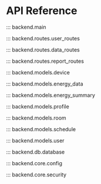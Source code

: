 # API Reference

::: backend.main

::: backend.routes.user_routes

::: backend.routes.data_routes

::: backend.routes.report_routes

::: backend.models.device

::: backend.models.energy_data

::: backend.models.energy_summary

::: backend.models.profile

::: backend.models.room

::: backend.models.schedule

::: backend.models.user

::: backend.db.database

::: backend.core.config

::: backend.core.security

